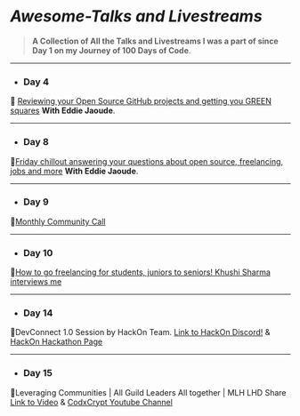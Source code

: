 # _Awesome-Talks and Livestreams_

> **A Collection of All the Talks and Livestreams I was a part of since Day 1 on my Journey of 100 Days of Code**.

<!-- - ### Day 1

---

- ### Day 2

---

- ### Day 3

--- -->

---

- ### Day 4

🚩 [Reviewing your Open Source GitHub projects and getting you GREEN squares](https://www.youtube.com/watch?v=djpH43hsOJI) **With Eddie Jaoude**.

<!-- - ### Day 5

---

- ### Day 6

---

- ### Day 7

--- -->

---

- ### Day 8

🚩[Friday chillout answering your questions about open source, freelancing, jobs and more](https://www.youtube.com/watch?v=fbhdYC3tsw8&t=1s) **With Eddie Jaoude**.

---

- ### Day 9

🚩[Monthly Community Call](https://www.eddiejaoude.io/)

---

- ### Day 10

🚩[How to go freelancing for students, juniors to seniors! Khushi Sharma interviews me](https://www.youtube.com/watch?v=9ifDcq89Gws)

---

<!-- - ### Day 11

---

- ### Day 12

---

- ### Day 13

--- -->

- ### Day 14

🚩DevConnect 1.0 Session by HackOn Team.
[Link to HackOn Discord!](https://discord.com/invite/RsQQKV7)
& [HackOn Hackathon Page](https://hackon.hackerearth.com/)

---

- ### Day 15

🚩Leveraging Communities | All Guild Leaders All together | MLH LHD Share
[Link to Video](https://www.youtube.com/watch?v=ZwP-BWEUTDo)
& [CodxCrypt Youtube Channel](https://www.youtube.com/channel/UCInFaJ1OUf5UGl5soiO_8ng)
